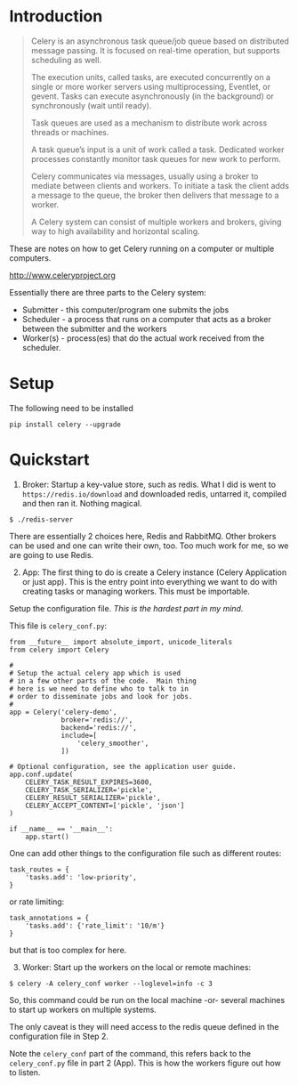 # Introduction

> Celery is an asynchronous task queue/job queue based on distributed message passing.    It is focused on real-time operation, but supports scheduling as well.
> 
> The execution units, called tasks, are executed concurrently on a single or more worker servers using multiprocessing, Eventlet, or gevent. Tasks can execute asynchronously (in the background) or synchronously (wait until ready).
> 
> Task queues are used as a mechanism to distribute work across threads or machines.
> 
> A task queue’s input is a unit of work called a task. Dedicated worker processes constantly monitor task queues for new work to perform.
> 
> Celery communicates via messages, usually using a broker to mediate between clients and workers. To initiate a task the client adds a message to the queue, the broker then delivers that message to a worker.
> 
> A Celery system can consist of multiple workers and brokers, giving way to high availability and horizontal scaling.

These are notes on how to get Celery running on a computer or multiple computers.

http://www.celeryproject.org

Essentially there are three parts to the Celery system:  
  * Submitter - this computer/program one submits the jobs
  * Scheduler - a process that runs on a computer that acts as a broker between the submitter and the workers
  * Worker(s) - process(es) that do the actual work received from the scheduler.

# Setup

The following need to be installed

```
pip install celery --upgrade
```


# Quickstart

1) Broker: Startup a key-value store, such as redis. What I did is went to `https://redis.io/download` and downloaded redis, untarred it, compiled and then ran it. Nothing magical.


```
$ ./redis-server
```

There are essentially 2 choices here, Redis and RabbitMQ.  Other brokers can be used and one can write their own, too.  Too much work for me, so we are going to use Redis.

2) App: The first thing to do is create a Celery instance (Celery Application or just app).  This is the entry point into everything we want to do with creating tasks or managing workers. This must be importable.

Setup the configuration file. *This is the hardest part in my mind.*

This file is `celery_conf.py`:

```
from __future__ import absolute_import, unicode_literals
from celery import Celery

#
# Setup the actual celery app which is used
# in a few other parts of the code.  Main thing
# here is we need to define who to talk to in
# order to disseminate jobs and look for jobs.
#
app = Celery('celery-demo',
             broker='redis://',
             backend='redis://',
             include=[
                 'celery_smoother',
             ])

# Optional configuration, see the application user guide.
app.conf.update(
    CELERY_TASK_RESULT_EXPIRES=3600,
    CELERY_TASK_SERIALIZER='pickle',
    CELERY_RESULT_SERIALIZER='pickle',
    CELERY_ACCEPT_CONTENT=['pickle', 'json']
)

if __name__ == '__main__':
    app.start()
```

One can add other things to the configuration file such as different routes:
```
task_routes = {
    'tasks.add': 'low-priority',
}
```

or rate limiting:
```
task_annotations = {
    'tasks.add': {'rate_limit': '10/m'}
}
```

but that is too complex for here.

3) Worker: Start up the workers on the local or remote machines:

```
$ celery -A celery_conf worker --loglevel=info -c 3
```

So, this command could be run on the local machine -or- several machines to start up workers on multiple systems.

The only caveat is they will need access to the redis queue defined in the configuration file in Step 2.

Note the `celery_conf` part of the command, this refers back to the `celery_conf.py` file in part 2 (App).  This is how the workers figure out how to listen.

